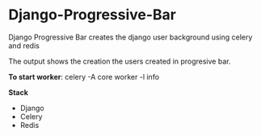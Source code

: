 # Django-Progressive-Bar

Django Progressive Bar creates the django user background using celery and redis

The output shows the creation the users created in progresive bar.

**To start worker**: celery -A  core worker -l info


**Stack**
- Django
- Celery
- Redis
